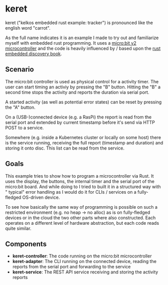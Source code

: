keret
===================

keret ("kelkos embedded rust example: tracker") is pronounced like the english word "carrot".

As the full name indicates it is an example I made to try out and familiarize myself with embedded rust programming. It
uses a [micro:bit v2 microcontroller](http://microbit.org/new-microbit/) and the code is heavily influenced by / based
upon the [rust embedded discovery book](https://docs.rust-embedded.org/discovery/microbit/).


Scenario
-------

The micro:bit controller is used as physical control for a activity timer. The user can start timing an activiy by
pressing the "B" button. Hitting the "B" a second time stops the activity and reports the duration via serial port.

A started activity (as well as potential error states) can be reset by pressing the "A" button.

On a (USB-)connected device (e.g. a RasPi) the report is read from the serial port and extended by current timestamp
before it's send via HTTP POST to a service.

Somewhere (e.g. inside a Kubernetes cluster or locally on some host) there is the service running, receiving the full
report (timestamp and duration) and storing it onto disc. This list can be read from the service.

Goals
---------

This example tries to show how to program a microcontroller via Rust. It uses the display, the buttons, the internal
timer and the serial port of the micro:bit board. And while doing to I tried to built it in a structured way with "
typical" error handling as I would do it for CLIs / services on a fully-fledged OS-driven device.

To see how basically the same way of programming is possible on such a restricted environment (e.g. no heap -> no alloc)
as is on fully-fledged devices or in the cloud the two other parts where also constructed. Each operates on a different
level of hardware abstraction, but each code reads quite similar.


Components
--------------

- **keret-controller**: The code running on the micro:bit microcontroller
- **keret-adapter**: The CLI running on the connected device, reading the reports from the serial port and forwarding to
  the service
- **keret-service**: The REST API service receiving and storing the activity reports
